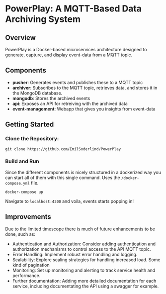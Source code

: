 # PowerPlay: A MQTT-Based Data Archiving System

## Overview

PowerPlay is a Docker-based microservices architecture designed to generate, capture, and display event-data from a MQTT topic.

## Components

- **pusher**: Generates events and publishes these to a MQTT topic
- **archiver**: Subscribes to the MQTT topic, retrieves data, and stores it in the MongoDB database.
- **mongodb**: Stores the archived events
- **api**: Exposes an API for retreiving with the archived data
- **event-management**: Webapp that gives you insights from event-data

## Getting Started

### Clone the Repository:

```
git clone https://github.com/EmilSoderlind/PowerPlay
```

### Build and Run

Since the different components is nicely structured in a dockerized way you can start all of them with this single command. Uses the `/docker-compose.yml` file.

```
docker-compose up
```

Navigate to `localhost:4200` and voila, events starts popping in!

## Improvements

Due to the limited timescope there is much of future enhancements to be done, such as:

- Authentication and Authorization: Consider adding authentication and authorization mechanisms to control access to the API MQTT topic.
- Error Handling: Implement robust error handling and logging.
- Scalability: Explore scaling strategies for handling increased load. Some kind of pagination
- Monitoring: Set up monitoring and alerting to track service health and performance.
- Further documentation: Adding more detailed documentation for each service, including documentating the API using a swagger for example.
